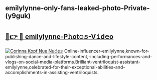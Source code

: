## emilylynne-only-fans​-leaked-photo​-Private-(y9guk)


# <h2><a href="https://mediaupload.pro?title=emilylynne&ref=git">🔗👉 🔴 emilylynne-P𝚑ot𝚘𝚜-V𝚒d𝚎o</a></h2>

[![Corinna Kopf Nue Nu𝚍e𝚜](https://i.imgur.com/0qMVB7G.gif)](https://mediaupload.pro?title=emilylynne&ref=git)
Online-influencer-emilylynne,known-for-publishing-dance-and-lifestyle-content,-including-performances-and-vlogs-on-social-media-platforms.Brilliant-ventriloquist-assistant-emilylynne,celebrated-for-their-exceptional-abilities-and-accomplishments-in-assisting-ventriloquists.  